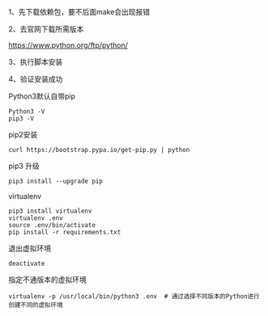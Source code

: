 1、先下载依赖包，要不后面make会出现报错

2、去官网下载所需版本

https://www.python.org/ftp/python/ 

3、执行脚本安装

4、验证安装成功 

Python3默认自带pip

```
Python3 -V
pip3 -V
```

pip2安装

```
curl https://bootstrap.pypa.io/get-pip.py | python
```

pip3 升级

```
pip3 install --upgrade pip
```

virtualenv

```
pip3 install virtualenv
virtualenv .env
source .env/bin/activate
pip install -r requirements.txt
```

退出虚拟环境

```
deactivate
```

指定不通版本的虚拟环境

```
virtualenv -p /usr/local/bin/python3 .env  # 通过选择不同版本的Python进行创建不同的虚拟环境
```

